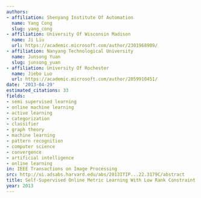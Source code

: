 ```yaml
---
authors:
- affiliation: Shenyang Institute Of Automation
  name: Yang Cong
  slug: yang_cong
- affiliation: University Of Wisconsin Madison
  name: Ji Liu
  url: https://academic.microsoft.com/author/2301968909/
- affiliation: Nanyang Technological University
  name: Junsong Yuan
  slug: junsong_yuan
- affiliation: University Of Rochester
  name: Jiebo Luo
  url: https://academic.microsoft.com/author/2059910451/
date: '2013-04-29'
estimated_citations: 33
fields:
- semi supervised learning
- online machine learning
- active learning
- categorization
- classifier
- graph theory
- machine learning
- pattern recognition
- computer science
- convergence
- artificial intelligence
- online learning
in: IEEE Transactions on Image Processing
src: http://ui.adsabs.harvard.edu/abs/2013ITIP...22.3179C/abstract
title: Self-Supervised Online Metric Learning With Low Rank Constraint for Scene Categorization
year: 2013
---
```

